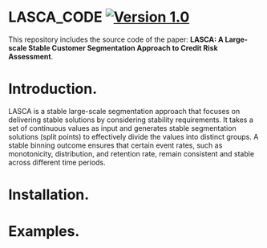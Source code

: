 # LASCA_CODE [![Version 1.0](https://img.shields.io/badge/Version-1.0.0-brightgreen)](https://github.com/your-repository)
This repository includes the source code of the paper:
**LASCA: A Large-scale Stable Customer Segmentation Approach to Credit Risk Assessment**.

# Introduction.

LASCA is a stable large-scale segmentation approach that focuses on delivering stable solutions by considering stability requirements. It takes a set of continuous values as input and generates stable segmentation solutions (split points) to effectively divide the values into distinct groups. A stable binning outcome ensures that certain event rates, such as monotonicity, distribution, and retention rate, remain consistent and stable across different time periods.

# Installation.


# Examples.
